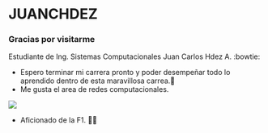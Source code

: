 # JUANCHDEZ
### Gracias por visitarme 

Estudiante de Ing. Sistemas Computacionales Juan Carlos Hdez A. :bowtie:

- Espero terminar mi carrera pronto y poder desempeñar todo lo aprendido dentro de esta maravillosa carrea.:checkered_flag:
- Me gusta el area de redes computacionales.

![](https://concepto.de/wp-content/uploads/2018/09/redes-informaticas-e1537289477478.jpg)


- Aficionado de la F1. :vertical_traffic_light::checkered_flag:
